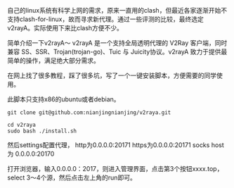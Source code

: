 自己的linux系统有科学上网的需求，原来一直用的clash，但最近各家逐渐开始不支持clash-for-linux，故而寻求新代理。通过一些评测的比较，最终选定v2rayA。实际使用下来比clash方便不少。

简单介绍一下v2rayA～
v2rayA 是一个支持全局透明代理的 V2Ray 客户端，同时兼容 SS、SSR、Trojan(trojan-go)、Tuic 与 Juicity协议。v2rayA 致力于提供最简单的操作，满足绝大部分需求。

在网上找了很多教程，踩了很多坑，写了一个一键安装脚本，方便需要的同学使用。

此脚本只支持x86的ubuntu或者debian。

```
git clone git@github.com:nianjingnianjing/v2raya.git
```

```
cd v2raya
sudo bash ./install.sh
```

然后settings配置代理，
http为0.0.0.0:20171
https为0.0.0.0:20171
socks host为 0.0.0.0:20170

打开浏览器，输入0.0.0.0：2017，则进入管理界面，点击第3个按钮xxxx.top，select 3～4个源，然后点击左上角的run即可。
